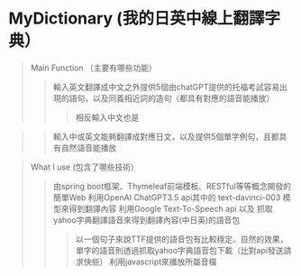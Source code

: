 # MyDictionary (我的日英中線上翻譯字典）
> Main Function （主要有哪些功能）
>> 輸入英文翻譯成中文之外提供5個由chatGPT提供的托福考試容易出現的語句，以及同義相近詞的造句（都具有對應的語音能播放）
>>> 相反輸入中文也是

>> 輸入中或英文能夠翻譯成對應日文，以及提供5個單字例句，且都具有自然語音能播放

> What I use (包含了哪些技術）
>> 由spring boot框架、Thymeleaf前端模板、RESTful等等概念開發的簡單Web
>> 利用OpenAI ChatGPT3.5 api其中的 text-davinci-003 模型來得到翻譯內容
>> 利用Google Text-To-Speech api 以及 抓取yahoo字典翻譯語音來得到翻譯內容(中日英)的語音包
>>> 以一個句子來說TTF提供的語音包有比較穩定、自然的效果，單字的語音則透過抓取yahoo字典語音包下載（比對api發送請求快些）
>> 利用javascript來播放所屬音檔



